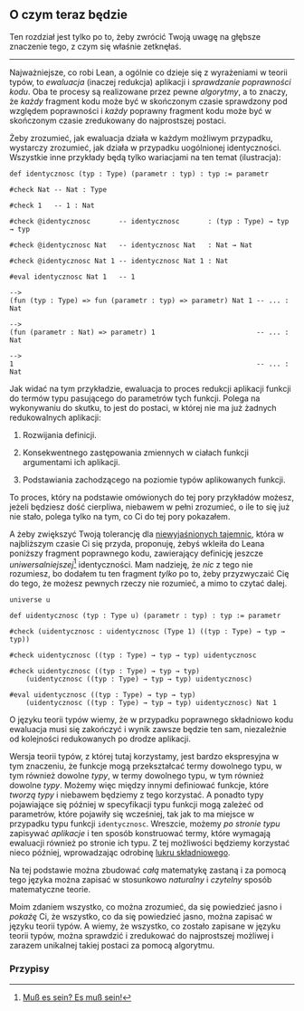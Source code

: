 ## O czym teraz będzie

Ten rozdział jest tylko po to, żeby zwrócić Twoją uwagę na głębsze znaczenie tego, z czym się
właśnie zetknęłaś.

<hr>

Najważniejsze, co robi Lean, a ogólnie co dzieje się z wyrażeniami w teorii typów, to *ewaluacja*
(inaczej redukcja) aplikacji i *sprawdzanie poprawności kodu*. Oba te procesy są realizowane przez
pewne *algorytmy*, a to znaczy, że *każdy* fragment kodu może być w skończonym czasie sprawdzony pod
względem poprawności i *każdy* poprawny fragment kodu może być w skończonym czasie zredukowany do
najprostszej postaci.

Żeby zrozumieć, jak ewaluacja działa w każdym możliwym przypadku, wystarczy zrozumieć, jak działa w
przypadku uogólnionej identyczności. Wszystkie inne przykłady będą tylko wariacjami na ten temat
(ilustracja):

```lean
def identycznosc (typ : Type) (parametr : typ) : typ := parametr

#check Nat -- Nat : Type

#check 1   -- 1 : Nat

#check @identycznosc       -- identycznosc       : (typ : Type) → typ → typ

#check @identycznosc Nat   -- identycznosc Nat   : Nat → Nat

#check @identycznosc Nat 1 -- identycznosc Nat 1 : Nat

#eval identycznosc Nat 1   -- 1

-->
(fun (typ : Type) => fun (parametr : typ) => parametr) Nat 1 -- ... : Nat

-->
(fun (parametr : Nat) => parametr) 1                         -- ... : Nat

-->
1                                                            -- ... : Nat
```

Jak widać na tym przykładzie, ewaluacja to proces redukcji aplikacji funkcji do termów typu
pasującego do parametrów tych funkcji. Polega na wykonywaniu do skutku, to jest do postaci, w której
nie ma już żadnych redukowalnych aplikacji:

1. Rozwijania definicji.

2. Konsekwentnego zastępowania zmiennych w ciałach funkcji argumentami ich aplikacji.

3. Podstawiania zachodzącego na poziomie typów aplikowanych funkcji.

To proces, który na podstawie omówionych do tej pory przykładów możesz, jeżeli będziesz dość
cierpliwa, niebawem w pełni zrozumieć, o ile to się już nie stało, polega tylko na tym, co Ci do tej
pory pokazałem.

A żeby zwiększyć Twoją tolerancję dla [niewyjaśnionych
tajemnic](https://en.wikipedia.org/wiki/Unsolved_Mysteries), która w najbliższym czasie Ci się
przyda, proponuję, żebyś wkleiła do Leana poniższy fragment poprawnego kodu, zawierający definicję
jeszcze *uniwersalniejszej*[^1] identyczności. Mam nadzieję, że *nic* z tego nie rozumiesz, bo
dodałem tu ten fragment *tylko* po to, żeby przyzwyczaić Cię do tego, że możesz pewnych rzeczy nie
rozumieć, a mimo to czytać dalej.

```lean
universe u

def uidentycznosc (typ : Type u) (parametr : typ) : typ := parametr

#check (uidentycznosc : uidentycznosc (Type 1) ((typ : Type) → typ → typ))

#check uidentycznosc ((typ : Type) → typ → typ) uidentycznosc

#check uidentycznosc ((typ : Type) → typ → typ)
    (uidentycznosc ((typ : Type) → typ → typ) uidentycznosc)

#eval uidentycznosc ((typ : Type) → typ → typ)
    (uidentycznosc ((typ : Type) → typ → typ) uidentycznosc) Nat 1
```

O języku teorii typów wiemy, że w przypadku poprawnego składniowo kodu ewaluacja musi się zakończyć
i wynik zawsze będzie ten sam, niezależnie od kolejności redukowanych po drodze aplikacji.

Wersja teorii typów, z której tutaj korzystamy, jest bardzo ekspresyjna w tym znaczeniu, że funkcje
mogą przekształcać termy dowolnego typu, w tym również dowolne *typy*, w termy dowolnego typu, w tym
również dowolne *typy*. Możemy więc między innymi definiować funkcje, które *tworzą typy* i niebawem
będziemy z tego korzystać. A ponadto typy pojawiające się później w specyfikacji typu funkcji mogą
zależeć od parametrów, które pojawiły się wcześniej, tak jak to ma miejsce w przypadku typu funkcji
`identycznosc`. Wreszcie, możemy *po stronie typu* zapisywać *aplikacje* i ten sposób konstruować
termy, które wymagają ewaluacji również po stronie ich typu. Z tej możliwości będziemy korzystać
nieco później, wprowadzając odrobinę [lukru
składniowego](https://pl.wikipedia.org/wiki/Lukier_sk%C5%82adniowy).

Na tej podstawie można zbudować *całą* matematykę zastaną i za pomocą tego języka można zapisać w
stosunkowo *naturalny* i *czytelny* sposób matematyczne teorie.

Moim zdaniem wszystko, co można zrozumieć, da się powiedzieć jasno i *pokażę* Ci, że wszystko, co da
się powiedzieć jasno, można zapisać w języku teorii typów. A wiemy, że wszystko, co zostało zapisane
w języku teorii typów, można sprawdzić i zredukować do najprostszej możliwej i zarazem unikalnej
takiej postaci za pomocą algorytmu.

### Przypisy

[^1]: [Muß es sein? Es muß sein!](https://en.wikipedia.org/wiki/String_Quartet_No._16_(Beethoven))
